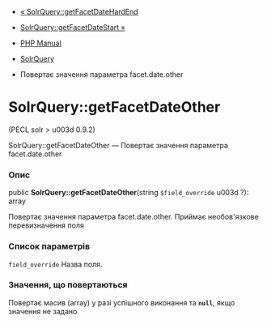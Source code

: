 - [«
SolrQuery::getFacetDateHardEnd](solrquery.getfacetdatehardend.md)
- [SolrQuery::getFacetDateStart »](solrquery.getfacetdatestart.md)

- [PHP Manual](index.md)
- [SolrQuery](class.solrquery.md)
- Повертає значення параметра facet.date.other

# SolrQuery::getFacetDateOther

(PECL solr \> u003d 0.9.2)

SolrQuery::getFacetDateOther — Повертає значення параметра
facet.date.other

### Опис

public **SolrQuery::getFacetDateOther**(string `$field_override` u003d ?):
array

Повертає значення параметра facet.date.other. Приймає необов'язкове
перевизначення поля

### Список параметрів

`field_override`
Назва поля.

### Значення, що повертаються

Повертає масив (array) у разі успішного виконання та **`null`**,
якщо значення не задано
